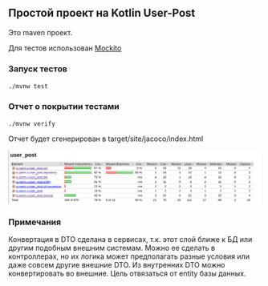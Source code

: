## Простой проект на Kotlin User-Post

Это maven проект.

Для тестов использован [Mockito](https://site.mockito.org/)

### Запуск тестов

```shell
./mvnw test
```



### Отчет о покрытии тестами

````shell
./mvnw verify
````

Отчет будет сгенерирован в target/site/jacoco/index.html

![Покрытие тестами](doc/jacoco.png)

### Примечания

Конвертация в DTO сделана в сервисах, т.к. этот слой ближе к БД или другим подобным внешним системам. Можно ее сделать в контроллерах, но их логика может предполагать разные условия или даже совсем другие внешние DTO. Из внутренних DTO можно конвертировать во внешние. Цель отвязаться от entity базы данных.  